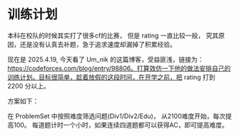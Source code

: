 # 训练计划

本科在校队的时候其实打了很多cf的比赛， 但是 rating 一直比较一般， 究其原因，还是没有认真去补题，急于追求速度却漏掉了积累经验。

现在是 2025.4.19, 今天看了 Um_nik 的这篇博客，受益匪浅，链接为：https://codeforces.com/blog/entry/98806。打算效仿一下他的做法安排自己的训练计划。目标很简单，趁着放假的这段时间，在开学之前，把 rating 打到 2200 分以上。

方案如下： 

在 ProblemSet 中按照难度筛选问题(Div1/Div2/Edu)， 从2100难度开始，每次提高100。 每道题计时一个小时，如果连续四道题都可以获得AC，即可提高难度。

